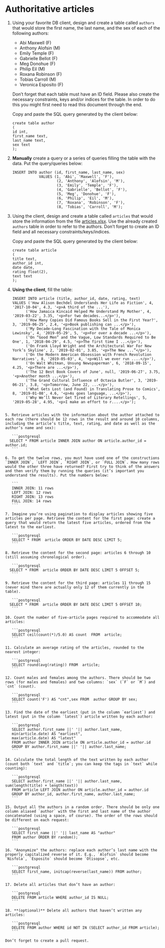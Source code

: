 # Authoritative articles

1. Using your favorite DB client, design and create a table called `authors` that would store the first name, the last name, and the sex of each of the following authors:
    
      - Abi Maxwell (F)
      - Anthony Alofsin (M)
      - Emily Temple (F)
      - Gabrielle Bellot (F)
      - Meg Donohue (F)
      - Philip Eil (M)
      - Roxana Robinson (F)
      - Tobias Carroll (M)
      - Veronica Esposito (F)
     
    Don’t forget that each table must have an ID field. Please also create the necessary constraints, keys and/or indices for the table. In order to do this you might first need to read this document through the end.
     
    Copy and paste the SQL query generated by the client below:
    
    ```postgresql
   create table author
   (
   	id int,
   	first_name text,
   	last_name text,
   	sex text
   );
    ```

2. **Manually** create a query or a series of queries filling the table with the data. Put the query/queries below:

    ```postgresql
    INSERT INTO author (id, first_name, last_name, sex)
                VALUES (1, 'Abi', 'Maxwell', 'F'),
                        (2, 'Anthony', 'Alofsin', 'M'),
                        (3, 'Emily', 'Temple', 'F'),
                        (4, 'Gabrielle', 'Bellot', 'F'),
                        (5, 'Meg', 'Donohue', 'F'),
                        (6, 'Philip', 'Eil', 'M'),
                        (7, 'Roxana', 'Robinson', 'F'),
                        (8, 'Tobias', 'Carroll', 'M');
    ```

3. Using the client, design and create a table called `articles` that would store the information from the file [articles.xlsx](articles.xlsx). Use the already created `authors` table in order to refer to the authors. Don’t forget to create an ID field and all necessary constraints/keys/indices.

    Copy and paste the SQL query generated by the client below:

    ```postgresql
   create table article
   (
   	title text,
   	author_id int,
   	date date,
   	rating float(2),
   	text text
   );
    ```

4. **Using the client**, fill the table:

    ```postgresql
   INSERT INTO article (title, author_id, date, rating, text) 
   VALUES ('How Alison Bechdel Understands Her Life as Fiction', 4, '2017-10-04', 4.3, '<p>A third of the ...'),
          ('How Jamaica Kincaid Helped Me Understand My Mother', 4, '2019-03-22', 3.35, '<p>For two decades...</p>'),
          ('How Many Copies Did Famous Books Sell in the First Year?', 3, '2019-06-25', 2.4, '<p>Book publishing can ...</p>'),
          ('My Decade-Long Fascination with the Tale of Monica Lewinsky', 4, '2019-05-29', 5, '<p>For over a decade ...</p>'),
          ('On “Good Men” and the Vague, Low Standards Required to Be One', 1, '2018-04-29', 4.5, '<p>The first time I ...</p>'),
          ('On Frank Lloyd Wright and the Architectural War For New York’s Skyline', 2, '2019-02-01', 3.85, '<p>The New ...”</p>'),
          ('On the Modern American Obsession with French Revolution Narratives', 8, '2019-05-03', 4, '<p>Will we ever run ....</p>'),
          ('On Walt Whitman, Unsung Newspaperman', 6, '2018-09-15', 4.25, '<p>There are ...</p>'),
          ('The 12 Best Book Covers of June', null, '2019-06-27', 3.75, '<p>Another month ...</p>'),
          ('The Grand Cultural Influence of Octavia Butler', 3, '2019-06-21', 3.8, '<p>Tomorrow, June 22, ...</p>'),
          ('What Gets Lost (and Found) in Translating Prose to Comics', 8, '2019-01-08', 4.6, '<p>As goes language, ...</p>'),
          ('Why We’ll Never Get Tired of Literary Retellings', 5, '2019-05-28', 4.95, '<p>I make an effort to r....</p>');
 ```

5. Retrieve articles with the information about the author attached to each row (there should be 12 rows in the result and around 10 columns, including the article’s title, text, rating, and date as well as the author’s name and sex):

    ```postgresql
   SELECT * FROM article INNER JOIN author ON article.author_id = author.id;
    ```

6. To get the twelve rows, you must have used one of the constructions `INNER JOIN`, `LEFT JOIN`, `RIGHT JOIN`, or `FULL JOIN`. How many rows would the other three have returned? First try to think of the answers and then verify them by running the queries (it’s important you understand the results). Put the numbers below:

    ```
    INNER JOIN: 11 rows
    LEFT JOIN: 12 rows
    RIGHT JOIN: 13 rows
    FULL JOIN: 14 rows
    ```

7. Imagine you’re using pagination to display articles showing five articles per page. Retrieve the content for the first page: create a query that would return the latest five articles, ordered from the latest to the earliest.

    ```postgresql
    SELECT * FROM  article ORDER BY DATE DESC LIMIT 5;
    ```

8. Retrieve the content for the second page: articles 6 through 10 (still assuming chronological order).

    ```postgresql
   SELECT * FROM  article ORDER BY DATE DESC LIMIT 5 OFFSET 5;
    ```
    
9. Retrieve the content for the third page: articles 11 through 15 (never mind there are actually only 12 of them currently in the table).

    ```postgresql
   SELECT * FROM  article ORDER BY DATE DESC LIMIT 5 OFFSET 10;
    ```
    
10. Count the number of five-article pages required to accommodate all articles:

    ```postgresql
    SELECT ceil(count(*)/5.0) AS count  FROM  article;
    ```
    
11. Calculate an average rating of the articles, rounded to the nearest integer:

    ```postgresql
    SELECT round(avg(rating)) FROM  article;
    ```

12. Count males and females among the authors. There should be two rows (for males and females) and two columns: `sex` (`F` or `M`) and `cnt` (count).

    ```postgresql
    SELECT count('F') AS "cnt",sex FROM  author GROUP BY sex;
    ```

13. Find the date of the earliest (put in the column `earliest`) and latest (put in the column `latest`) article written by each author:

    ```postgresql
    SELECT author.first_name ||' '|| author.last_name,
    min(article.date) AS "earliest",
    max(article.date) AS "latest"
    FROM author INNER JOIN article ON article.author_id = author.id
    GROUP BY author.first_name ||' '|| author.last_name;
    ```
    
14. Calculate the total length of the text written by each author (count both `text` and `title`; you can keep the tags in `text` while counting):

    ```postgresql
    SELECT author.first_name ||' '|| author.last_name, sum(length(title) + length(text))
    FROM article LEFT JOIN author ON article.author_id = author.id
    GROUP BY author_id, author.first_name, author.last_name;
    ```
    
15. Output all the authors in a random order. There should be only one column aliased `author` with the first and last name of the author concatenated (using a space, of course). The order of the rows should be different on each request:

    ```postgresql
    SELECT first_name ||' '|| last_name AS "author"
    FROM author ORDER BY random();
    ```

16. "Anonymize" the authors: replace each author’s last name with the properly capitalized reverse of it. E.g., `Alofsin` should become `Nisfola`, `Esposito` should become `Otisopse`, etc.

    ```postgresql
    SELECT first_name, initcap(reverse(last_name)) FROM author;
    ```
    
17. Delete all articles that don’t have an author:

    ```postgresql
    DELETE FROM article WHERE author_id IS NULL;
    ```

18. **(optional)** Delete all authors that haven’t written any articles:

    ```postgresql
    DELETE FROM author WHERE id NOT IN (SELECT author_id FROM article);
    ```

Don’t forget to create a pull request.

